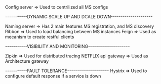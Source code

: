 Config server => Used to centrilized all MS configs

-----------DYNAMIC SCALE UP AND DCALE DOWN---------------------

Naming server => Has 2 main features MS registration, and MS discovery
Ribbon => Used to load balancing between MS instances
Feign => Used as mecanism to create restful clients

-----------VISIBILITY AND MONITORING---------------------

Zipkin => Used for distributed tracing
NETFLIX api gateway => Used as Architecture gateway

-----------FAULT TOLERANCE---------------------
Hystrix => Used to configure default response if a service is down


